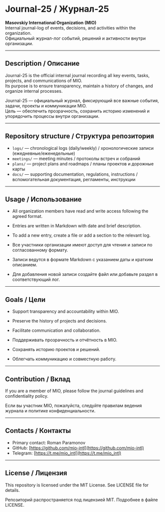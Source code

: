# Journal-25 / Журнал-25

**Masovskiy International Organization (MIO)**  
Internal journal-log of events, decisions, and activities within the organization.  
Официальный журнал-лог событий, решений и активности внутри организации.

---

## Description / Описание

Journal-25 is the official internal journal recording all key events, tasks, projects, and communications of MIO.  
Its purpose is to ensure transparency, maintain a history of changes, and organize internal processes.

Journal-25 — официальный журнал, фиксирующий все важные события, задачи, проекты и коммуникации MIO.  
Цель — обеспечить прозрачность, сохранить историю изменений и упорядочить процессы внутри организации.

---

## Repository structure / Структура репозитория

- `logs/` — chronological logs (daily/weekly) / хронологические записи (ежедневные/еженедельные)  
- `meetings/` — meeting minutes / протоколы встреч и собраний  
- `plans/` — project plans and roadmaps / планы проектов и дорожные карты  
- `docs/` — supporting documentation, regulations, instructions / вспомогательная документация, регламенты, инструкции  

---

## Usage / Использование

- All organization members have read and write access following the agreed format.  
- Entries are written in Markdown with date and brief description.  
- To add a new entry, create a file or add a section to the relevant log.

- Все участники организации имеют доступ для чтения и записи по согласованному формату.  
- Записи ведутся в формате Markdown с указанием даты и кратким описанием.  
- Для добавления новой записи создайте файл или добавьте раздел в соответствующий лог.

---

## Goals / Цели

- Support transparency and accountability within MIO.  
- Preserve the history of projects and decisions.  
- Facilitate communication and collaboration.

- Поддерживать прозрачность и отчётность в MIO.  
- Сохранять историю проектов и решений.  
- Облегчать коммуникацию и совместную работу.

---

## Contribution / Вклад

If you are a member of MIO, please follow the journal guidelines and confidentiality policy.

Если вы участник MIO, пожалуйста, следуйте правилам ведения журнала и политике конфиденциальности.

---

## Contacts / Контакты

- Primary contact: Roman Paramonov  
- GitHub: [https://github.com/mio-intl](https://github.com/mio-intl)  
- Telegram: [https://t.me/mio_intl](https://t.me/mio_intl)

---

## License / Лицензия

This repository is licensed under the MIT License. See LICENSE file for details.

Репозиторий распространяется под лицензией MIT. Подробнее в файле LICENSE.
